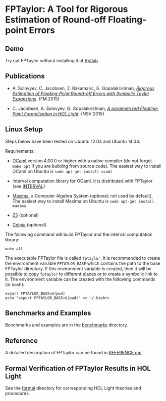 FPTaylor: A Tool for Rigorous Estimation of Round-off Floating-point Errors
===========================================================================

Demo
----

Try out FPTaylor without installing it at
[Aptlab](https://www.aptlab.net/p/FPTaylor/FPTaylorVM)

Publications
------------

- A. Solovyev, C. Jacobsen, Z. Rakamaric, G. Gopalakrishnan,
[*Rigorous Estimation of Floating-Point Round-off Errors with Symbolic Taylor Expansions*](http://soarlab.org/2015/04/fm2015-sjrg/). (FM 2015)

- C. Jacobsen, A. Solovyev, G. Gopalakrishnan,
[*A parametrized Floating-Point Formalization in HOL Light*](http://www.cs.utah.edu/fv/papers/nsv15-fp-hol-light.pdf). (NSV 2015)

Linux Setup
-----------

Steps below have been tested on Ubuntu 12.04 and Ubuntu 14.04.

Requirements:

- [OCaml](http://ocaml.org/) version 4.00.0 or higher with a native compiler (do
  not forget `make opt` if you are building from source code). 
  The easiest way to install OCaml on Ubuntu is `sudo apt-get install ocaml`

- Interval computation library for OCaml. It is distributed with FPTaylor 
  (see [INTERVAL](INTERVAL))

- [Maxima](http://maxima.sourceforge.net), a Computer Algebra System
  (optional; not used by default).
  The easiest way to install Maxima on Ubuntu is `sudo apt-get install maxima`

- [Z3](https://github.com/Z3Prover/z3) (optional)

- [Gelpia](https://github.com/keram88/gelpia) (optional)


The following command will build FPTaylor and the interval computation library:

    make all

The executable FPTaylor file is called `fptaylor`. It is recommended
to create the environment variable `FPTAYLOR_BASE` which contains the
path to the base FPTaylor directory.  If this environment variable is
created, then it will be possible to copy `fptaylor` to different
places or to create a symbolic link to it. The environment variable
can be created with the following commands (in bash):

    export FPTAYLOR_BASE=$(pwd)
    echo "export FPTAYLOR_BASE=$(pwd)" >> ~/.bashrc

Benchmarks and Examples
-----------------------

Benchmarks and examples are in the [benchmarks](benchmarks) directory.

Reference
---------

A detailed description of FPTaylor can be found in
[REFERENCE.md](REFERENCE.md)

Formal Verification of FPTaylor Results in HOL Light
----------------------------------------------------

See the [formal](formal) directory for corresponding HOL Light
theories and procedures.
